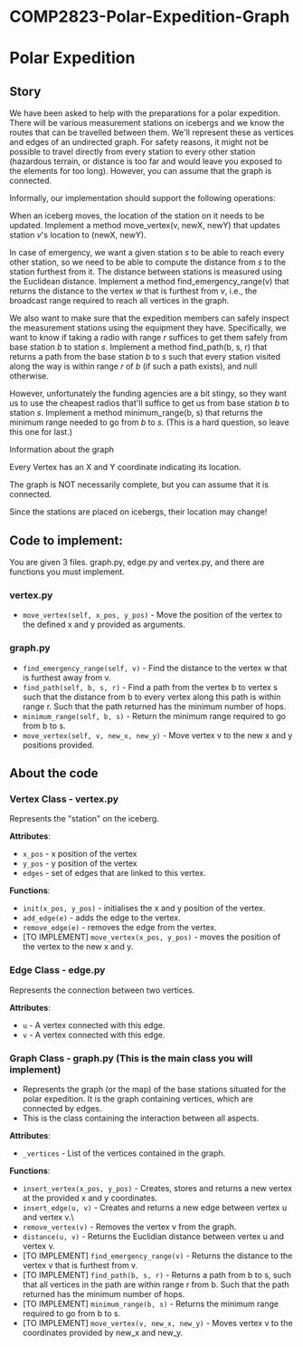 # COMP2823-Polar-Expedition-Graph
# Polar Expedition


## Story

We have been asked to help with the preparations for a polar expedition. There will be various measurement stations on icebergs and we know the routes that can be travelled between them. We'll represent these as vertices and edges of an undirected graph.
For safety reasons, it might not be possible to travel directly from every station to every other station (hazardous terrain, or distance is too far and would leave you exposed to the elements for too long). However, you can assume that the graph is connected.

Informally, our implementation should support the following operations:

When an iceberg moves, the location of the station on it needs to be updated. Implement a method move_vertex(v, newX, newY) that updates station $v$'s location to (newX, newY).

In case of emergency, we want a given station $s$ to be able to reach every other station, so we need to be able to compute the distance from $s$ to the station furthest from it. The distance between stations is measured using the Euclidean distance. Implement a method find_emergency_range(v) that returns the distance to the vertex $w$ that is furthest from $v$, i.e., the broadcast range required to reach all vertices in the graph.

We also want to make sure that the expedition members can safely inspect the measurement stations using the equipment they have. Specifically, we want to know if taking a radio with range $r$ suffices to get them safely from base station $b$ to station $s$. Implement a method find_path(b, s, r) that returns a path from the base station $b$ to $s$ such that every station visited along the way is within range $r$ of $b$ (if such a path exists), and null otherwise.

However, unfortunately the funding agencies are a bit stingy, so they want us to use the cheapest radios that'll suffice to get us from base station $b$ to station $s$. Implement a method minimum_range(b, s) that returns the minimum range needed to go from $b$ to $s$. (This is a hard question, so leave this one for last.)

Information about the graph

Every Vertex has an X and Y coordinate indicating its location.

The graph is NOT necessarily complete, but you can assume that it is connected.

Since the stations are placed on icebergs, their location may change!



## Code to implement:

You are given 3 files. graph.py, edge.py and vertex.py, and there are functions you must implement.

### vertex.py

* ``move_vertex(self, x_pos, y_pos)`` - Move the position of the vertex to the defined x and y provided as arguments.


### graph.py

* ``find_emergency_range(self, v)`` - Find the distance to the vertex w that is furthest away from v.
* ``find_path(self, b, s, r)`` - Find a path from the vertex b to vertex s such that the distance from b to every vertex along this path is within range r. Such that the path returned has the minimum number of hops.
* ``minimum_range(self, b, s)`` - Return the minimum range required to go from b to s.
* ``move_vertex(self, v, new_x, new_y)`` - Move vertex v to the new x and y positions provided.


## About the code

### Vertex Class - vertex.py

Represents the "station" on the iceberg.

**Attributes**:

* ``x_pos`` - x position of the vertex
* ``y_pos`` - y position of the vertex
* ``edges`` - set of edges that are linked to this vertex.

**Functions**:

* ``init(x_pos, y_pos)`` - initialises the x and y position of the vertex.
* ``add_edge(e)`` - adds the edge to the vertex.
* ``remove_edge(e)`` - removes the edge from the vertex.
* [TO IMPLEMENT] ``move_vertex(x_pos, y_pos)`` - moves the position of the vertex to the new x and y.

### Edge Class - edge.py

Represents the connection between two vertices.

**Attributes**:

* `u` - A vertex connected with this edge.
* `v` - A vertex connected with this edge.


### Graph Class - graph.py (This is the main class you will implement)

* Represents the graph (or the map) of the base stations situated for the polar expedition. It is the graph containing vertices, which are connected by edges.
* This is the class containing the interaction between all aspects.

**Attributes**:

* ``_vertices`` - List of the vertices contained in the graph.

**Functions**:

* ``insert_vertex(x_pos, y_pos)`` - Creates, stores and returns a new vertex at the provided x and y coordinates.
* ``insert_edge(u, v)`` - Creates and returns a new edge between vertex u and vertex v.\
* ``remove_vertex(v)`` - Removes the vertex v from the graph.
* ``distance(u, v)`` - Returns the Euclidian distance between vertex u and vertex v.
* [TO IMPLEMENT] ``find_emergency_range(v)`` - Returns the distance to the vertex v that is furthest from v.
* [TO IMPLEMENT] ``find_path(b, s, r)`` - Returns a path from b to s, such that all vertices in the path are within range r from b. Such that the path returned has the minimum number of hops.
* [TO IMPLEMENT] ``minimum_range(b, s)`` - Returns the minimum range required to go from b to s.
* [TO IMPLEMENT] ``move_vertex(v, new_x, new_y)`` - Moves vertex v to the coordinates provided by new_x and new_y.
